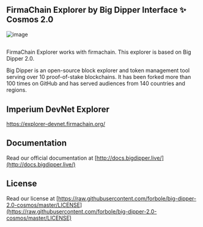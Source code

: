 ## FirmaChain Explorer by Big Dipper Interface ✨ Cosmos 2.0

![image](https://user-images.githubusercontent.com/5277080/136297647-9e47d211-ce7b-478e-81f4-1b35463455d8.png)




##


FirmaChain Explorer works with firmachain. This explorer is based on Big Dipper 2.0.

Big Dipper is an open-source block explorer and token management tool serving over 10 proof-of-stake blockchains. 
It has been forked more than 100 times on GitHub and has served audiences from 140 countries and regions.

## Imperium DevNet Explorer
https://explorer-devnet.firmachain.org/

## Documentation
Read our official documentation at [http://docs.bigdipper.live/](http://docs.bigdipper.live/)

## License
Read our license at [https://raw.githubusercontent.com/forbole/big-dipper-2.0-cosmos/master/LICENSE](https://raw.githubusercontent.com/forbole/big-dipper-2.0-cosmos/master/LICENSE)

